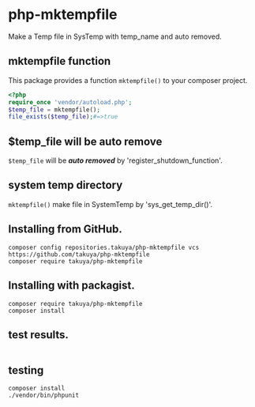# php-mktempfile
Make a Temp file in SysTemp with temp_name and auto removed.

## mktempfile function
This package provides a function `mktempfile()` to your composer project.
```php
<?php
require_once 'vendor/autoload.php';
$temp_file = mktempfile();
file_exists($temp_file);#=>true
```
## $temp_file will be auto remove

`$temp_file` will be ***auto removed*** by 'register_shutdown_function'.

## system temp directory

`mktempfile()` make file in  SystemTemp  by 'sys_get_temp_dir()'.

## Installing from GitHub.
```
composer config repositories.takuya/php-mktempfile vcs https://github.com/takuya/php-mktempfile
composer require takuya/php-mktempfile
```
## Installing with packagist.
```
composer require takuya/php-mktempfile
composer install
```

## test results.
![<CircleciTest>](https://circleci.com/gh/takuya/php-mktempfile.svg?style=svg)
## testing
```
composer install 
./vendor/bin/phpunit
```